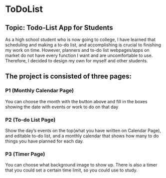# ToDoList


## Topic: Todo-List App for Students

As a high school student who is now going to college, I have learned that scheduling and making a to-do list, and accomplishing is crucial to finishing my work on time. However, planners and to-do list webpages/apps on market do not have every function I want and are uncomfortable to use. Therefore, I decided to design my own for myself and other students. 

## The project is consisted of three pages:

### P1 (Monthly Calendar Page)
 You can choose the month with the button above and fill in the boxes showing the date with events or work to do on that day

### P2 (To-do List Page)
Show the day’s events on the top(what you have written on Calendar Page), and editable to-do list, and a monthly calendar that shows how many to do things you have planned for each day.

### P3 (Timer Page)
You can choose what background image to show up. There is also a timer that you could set a certain time limit, so you could use to study.
